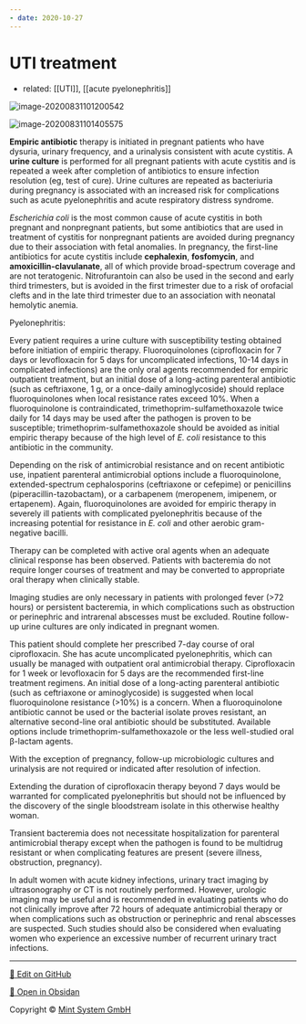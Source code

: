 ```yaml
---
- date: 2020-10-27
---
```


# UTI treatment
- related: [[UTI]], [[acute pyelonephritis]]

<!-- acute cystitis, complicated cystitis, pyelo treatment. Rx if pregnant -->

![image-20200831101200542](https://photos.thisispiggy.com/file/wikiFiles/image-20200831101200542.png)

![image-20200831101405575](https://photos.thisispiggy.com/file/wikiFiles/image-20200831101405575.png)

**Empiric antibiotic** therapy is initiated in pregnant patients who have dysuria, urinary frequency, and a urinalysis consistent with acute cystitis.  A **urine culture** is performed for all pregnant patients with acute cystitis and is repeated a week after completion of antibiotics to ensure infection resolution (eg, test of cure).  Urine cultures are repeated as bacteriuria during pregnancy is associated with an increased risk for complications such as acute pyelonephritis and acute respiratory distress syndrome.

_Escherichia coli_ is the most common cause of acute cystitis in both pregnant and nonpregnant patients, but some antibiotics that are used in treatment of cystitis for nonpregnant patients are avoided during pregnancy due to their association with fetal anomalies.  In pregnancy, the first-line antibiotics for acute cystitis include **cephalexin**, **fosfomycin**, and **amoxicillin-clavulanate**, all of which provide broad-spectrum coverage and are not teratogenic.  Nitrofurantoin can also be used in the second and early third trimesters, but is avoided in the first trimester due to a risk of orofacial clefts and in the late third trimester due to an association with neonatal hemolytic anemia.

Pyelonephritis: 

Every patient requires a urine culture with susceptibility testing obtained before initiation of empiric therapy. Fluoroquinolones (ciprofloxacin for 7 days or levofloxacin for 5 days for uncomplicated infections, 10-14 days in complicated infections) are the only oral agents recommended for empiric outpatient treatment, but an initial dose of a long-acting parenteral antibiotic (such as ceftriaxone, 1 g, or a once-daily aminoglycoside) should replace fluoroquinolones when local resistance rates exceed 10%. When a fluoroquinolone is contraindicated, trimethoprim-sulfamethoxazole twice daily for 14 days may be used after the pathogen is proven to be susceptible; trimethoprim-sulfamethoxazole should be avoided as initial empiric therapy because of the high level of _E. coli_ resistance to this antibiotic in the community.

Depending on the risk of antimicrobial resistance and on recent antibiotic use, inpatient parenteral antimicrobial options include a fluoroquinolone, extended-spectrum cephalosporins (ceftriaxone or cefepime) or penicillins (piperacillin-tazobactam), or a carbapenem (meropenem, imipenem, or ertapenem). Again, fluoroquinolones are avoided for empiric therapy in severely ill patients with complicated pyelonephritis because of the increasing potential for resistance in _E. coli_ and other aerobic gram-negative bacilli.

Therapy can be completed with active oral agents when an adequate clinical response has been observed. Patients with bacteremia do not require longer courses of treatment and may be converted to appropriate oral therapy when clinically stable.

Imaging studies are only necessary in patients with prolonged fever (&gt;72 hours) or persistent bacteremia, in which complications such as obstruction or perinephric and intrarenal abscesses must be excluded. Routine follow-up urine cultures are only indicated in pregnant women.


This patient should complete her prescribed 7-day course of oral ciprofloxacin. She has acute uncomplicated pyelonephritis, which can usually be managed with outpatient oral antimicrobial therapy. Ciprofloxacin for 1 week or levofloxacin for 5 days are the recommended first-line treatment regimens. An initial dose of a long-acting parenteral antibiotic (such as ceftriaxone or aminoglycoside) is suggested when local fluoroquinolone resistance (>10%) is a concern. When a fluoroquinolone antibiotic cannot be used or the bacterial isolate proves resistant, an alternative second-line oral antibiotic should be substituted. Available options include trimethoprim-sulfamethoxazole or the less well-studied oral β-lactam agents.

With the exception of pregnancy, follow-up microbiologic cultures and urinalysis are not required or indicated after resolution of infection.

Extending the duration of ciprofloxacin therapy beyond 7 days would be warranted for complicated pyelonephritis but should not be influenced by the discovery of the single bloodstream isolate in this otherwise healthy woman.

Transient bacteremia does not necessitate hospitalization for parenteral antimicrobial therapy except when the pathogen is found to be multidrug resistant or when complicating features are present (severe illness, obstruction, pregnancy).

In adult women with acute kidney infections, urinary tract imaging by ultrasonography or CT is not routinely performed. However, urologic imaging may be useful and is recommended in evaluating patients who do not clinically improve after 72 hours of adequate antimicrobial therapy or when complications such as obstruction or perinephric and renal abscesses are suspected. Such studies should also be considered when evaluating women who experience an excessive number of recurrent urinary tract infections.


<hr>

[📝 Edit on GitHub](https://github.com/Mint-System/Knowledge/blob/master/UTI%20treatment.md)

[📂 Open in Obsidan](obsidian://open?vault=Knowledge%20Mint%20System&file=UTI%20treatment.md ':target=_self')

<footer>Copyright © <a href="https://www.mint-system.ch/">Mint System GmbH</a></footer>